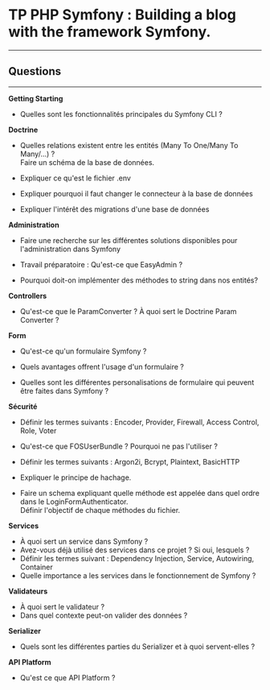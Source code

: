 **TP PHP Symfony : Building a blog with the framework Symfony.**
=

---

**Questions**
-
---

**Getting Starting**

* Quelles sont les fonctionnalités principales du Symfony CLI ?

**Doctrine**

* Quelles relations existent entre les entités (Many To One/Many To Many/...) ? </br>Faire un schéma de la base de données.

* Expliquer ce qu'est le fichier .env 

* Expliquer pourquoi il faut changer le connecteur à la base de données 

* Expliquer l'intérêt des migrations d'une base de données 

**Administration**

* Faire une recherche sur les différentes solutions disponibles pour l'administration dans Symfony 

* Travail préparatoire : Qu'est-ce que EasyAdmin ? 

* Pourquoi doit-on implémenter des méthodes to string dans nos entités?

**Controllers**

* Qu'est-ce que le ParamConverter ? À quoi sert le Doctrine Param Converter ? 

**Form**

* Qu'est-ce qu'un formulaire Symfony ? 

* Quels avantages offrent l'usage d'un formulaire ? 

* Quelles sont les différentes personalisations de formulaire qui peuvent être faites dans Symfony ?

**Sécurité**

* Définir les termes suivants : Encoder, Provider, Firewall, Access Control, Role, Voter

* Qu'est-ce que FOSUserBundle ? Pourquoi ne pas l'utiliser ? 

* Définir les termes suivants : Argon2i, Bcrypt, Plaintext, BasicHTTP 

* Expliquer le principe de hachage. 

* Faire un schema expliquant quelle méthode est appelée dans quel ordre dans le LoginFormAuthenticator.</br> Définir l'objectif de chaque méthodes du fichier.

**Services**

* À quoi sert un service dans Symfony ?
* Avez-vous déjà utilisé des services dans ce projet ? Si oui, lesquels ?
* Définir les termes suivant : Dependency Injection, Service, Autowiring, Container
* Quelle importance a les services dans le fonctionnement de Symfony ?

**Validateurs**

* À quoi sert le validateur ?
* Dans quel contexte peut-on valider des données ?

**Serializer**

* Quels sont les différentes parties du Serializer et à quoi servent-elles ?

**API Platform**

* Qu'est ce que API Platform ? 

















